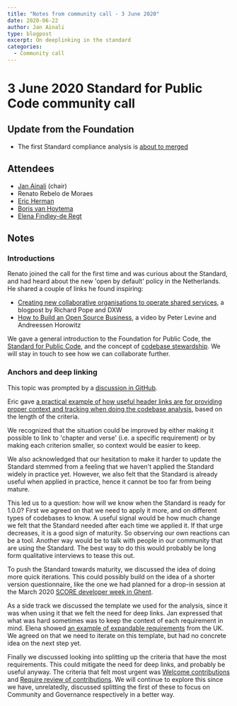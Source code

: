 ```yaml
---
title: "Notes from community call - 3 June 2020"
date: 2020-06-22
author: Jan Ainali
type: blogpost
excerpt: On deeplinking in the standard
categories:
  - Community call
---
```


# 3 June 2020 Standard for Public Code community call

## Update from the Foundation

* The first Standard compliance analysis is [about to merged](https://github.com/open-zaak/open-zaak/pull/609)

## Attendees

* [Jan Ainali](https://publiccode.net/team/jan-ainali.html) (chair)
* Renato Rebelo de Moraes
* [Eric Herman](https://publiccode.net/team/eric-herman.html)
* [Boris van Hoytema](https://publiccode.net/team/boris-van-hoytema.html)
* [Elena Findley-de Regt](https://publiccode.net/team/elena-findley-de-regt.html)

## Notes

### Introductions

Renato joined the call for the first time and was curious about the Standard, and had heard about the new 'open by default' policy in the Netherlands. He shared a couple of links he found inspiring: 

* [Creating new collaborative organisations to operate shared services](https://www.dxw.com/2020/02/creating-new-collaborative-organisations-to-operate-shared-services/), a blogpost by Richard Pope and DXW
* [How to Build an Open Source Business](https://www.youtube.com/watch?v=c9SJAPxU5bs), a video by Peter Levine and Andreessen Horowitz  

We gave a general introduction to the Foundation for Public Code, the [Standard for Public Code](https://standard.publiccode.net/), and the concept of [codebase stewardship](https://about.publiccode.net/activities/explaining-codebase-stewardship/). We will stay in touch to see how we can collaborate further.

### Anchors and deep linking

This topic was prompted by a [discussion in GitHub](https://github.com/publiccodenet/standard/issues/327). 

Eric gave [a practical example of how useful header links are for providing proper context and tracking when doing the codebase analysis](https://github.com/open-zaak/open-zaak/pull/609/commits/410cc1241c08062429524c05f97751aeda4775de#diff-7604286f979d43446906528aa9487cff), based on the length of the criteria.

We recognized that the situation could be improved by either making it possible to link to 'chapter and verse' (i.e. a specific requirement) or by making each criterion smaller, so context would be easier to keep.

We also acknowledged that our hesitation to make it harder to update the Standard stemmed from a feeling that we haven't applied the Standard widely in practice yet. However, we also felt that the Standard is already useful when applied in practice, hence it cannot be too far from being mature.

This led us to a question: how will we know when the Standard is ready for 1.0.0? First we agreed on that we need to apply it more, and on different types of codebases to know. A useful signal would be how much change we felt that the Standard needed after each time we applied it. If that urge decreases, it is a good sign of maturity. So observing our own reactions can be a tool. Another way would be to talk with people in our community that are using the Standard. The best way to do this would probably be long form qualitative interviews to tease this out.

To push the Standard towards maturity, we discussed the idea of doing more quick iterations. This could possibly build on the idea of a shorter version questionnaire, like the one we had planned for a drop-in session at the March 2020 [SCORE developer week in Ghent](https://score.community/t/score-developer-sprint-week-in-ghent-2020/806/22).

As a side track we discussed the template we used for the analysis, since it was when using it that we felt the need for deep links. Jan expressed that what was hard sometimes was to keep the context of each requirement in mind. Elena showed [an example of expandable requirements](https://www.gov.uk/service-manual/service-standard/point-6-have-a-multidisciplinary-team) from the UK. We agreed on that we need to iterate on this template, but had no concrete idea on the next step yet.

Finally we discussed looking into splitting up the criteria that have the most requirements. This could mitigate the need for deep links, and probably be useful anyway. The criteria that felt most urgent was [Welcome contributions](https://standard.publiccode.net/criteria/open-to-contributions.html) and [Require review of contributions](https://standard.publiccode.net/criteria/require-review.html). We will continue to explore this since we have, unrelatedly, discussed splitting the first of these to focus on Community and Governance respectively in a better way.
